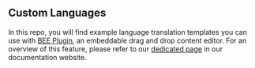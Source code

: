 ## Custom Languages

In this repo, you will find example language translation templates you can use with  [BEE Plugin](https://beefree.io/bee-plugin/ "https://beefree.io/bee-plugin/"), an embeddable drag and drop content editor. For an overview of this feature, please refer to our  [dedicated page](https://docs.beefree.io/advanced-permissions/ "[https://docs.beefree.io/custom-languages/](https://docs.beefree.io/custom-languages/)")  in our documentation website.
